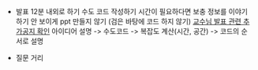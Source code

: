 - 발표
12분 내외로 하기
수도 코드 작성하기
시간이 필요하다면 보충 정보를 이야기 하기
안 보이게 ppt 만들지 않기 (검은 바탕에 코드 하지 않기)
[교수님 발표 관련 추가공지 확인](https://learn.inha.ac.kr/mod/ubboard/article.php?id=1187378&bwid=668075)
아이디어 설명 -> 수도코드 -> 복잡도 계산(시간, 공간) -> 코드의 순서로 설명

- 질문 거리